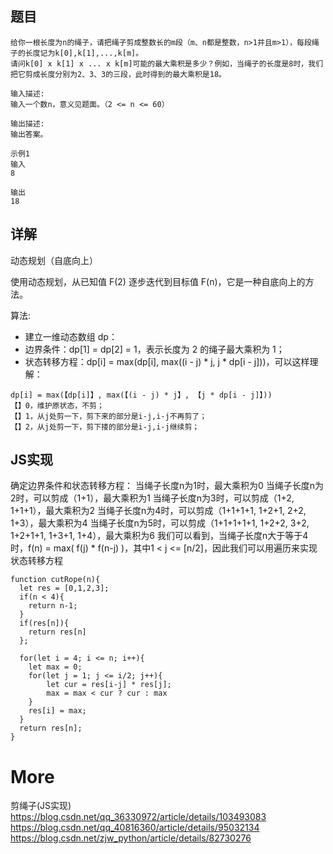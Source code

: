 ## 题目

```
给你一根长度为n的绳子，请把绳子剪成整数长的m段（m、n都是整数，n>1并且m>1），每段绳子的长度记为k[0],k[1],...,k[m]。
请问k[0] x k[1] x ... x k[m]可能的最大乘积是多少？例如，当绳子的长度是8时，我们把它剪成长度分别为2、3、3的三段，此时得到的最大乘积是18。

输入描述:
输入一个数n，意义见题面。（2 <= n <= 60）

输出描述:
输出答案。

示例1
输入
8

输出
18
```

## 详解

动态规划（自底向上）

使用动态规划，从已知值 F(2) 逐步迭代到目标值 F(n)，它是一种自底向上的方法。

算法:
- 建立一维动态数组 dp：
- 边界条件：dp[1] = dp[2] = 1，表示长度为 2 的绳子最大乘积为 1；
- 状态转移方程：dp[i] = max(dp[i], max((i - j) * j, j * dp[i - j]))，可以这样理解：
													
```
dp[i] = max(【dp[i]】, max(【(i - j) * j】, 【j * dp[i - j]】))		
【】0，维护原状态，不剪；
【】1，从j处剪一下，剪下来的部分是i-j,i-j不再剪了；
【】2，从j处剪一下，剪下搂的部分是i-j,i-j继续剪；
```

## JS实现

确定边界条件和状态转移方程：
当绳子长度n为1时，最大乘积为0
当绳子长度n为2时，可以剪成（1+1），最大乘积为1
当绳子长度n为3时，可以剪成（1+2, 1+1+1），最大乘积为2
当绳子长度n为4时，可以剪成（1+1+1+1, 1+2+1, 2+2, 1+3），最大乘积为4
当绳子长度n为5时，可以剪成（1+1+1+1+1, 1+2+2, 3+2, 1+2+1+1, 1+3+1, 1+4），最大乘积为6
我们可以看到，当绳子长度n大于等于4时，f(n) = max( f(j) * f(n-j) )，其中1 < j <= [n/2]，因此我们可以用遍历来实现状态转移方程

```
function cutRope(n){
  let res = [0,1,2,3];
  if(n < 4){ 
  	return n-1;
  }
  if(res[n]){
  	return res[n]
  };

  for(let i = 4; i <= n; i++){
    let max = 0;
    for(let j = 1; j <= i/2; j++){
        let cur = res[i-j] * res[j];
        max = max < cur ? cur : max
    }
    res[i] = max;
  }
  return res[n];
}
```

# More

剪绳子(JS实现)
https://blog.csdn.net/qq_36330972/article/details/103493083
https://blog.csdn.net/qq_40816360/article/details/95032134
https://blog.csdn.net/zjw_python/article/details/82730276

